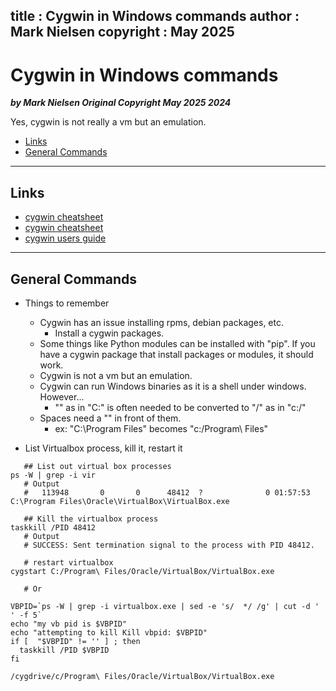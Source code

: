 title : Cygwin in Windows commands
author : Mark Nielsen
copyright : May 2025
---


Cygwin in Windows commands
==============================

_**by Mark Nielsen
Original Copyright May 2025 2024**_

Yes, cygwin is not really a vm but an emulation. 

* [Links](#links)
* [General Commands](#g)

* * *
<a name=links></a>Links
-----
* [cygwin cheatsheet](https://www.voxforge.org/home/docs/cygwin-cheat-sheet)
* [cygwin cheatsheet](https://pbgworks.org/sites/pbgworks.org/files/LinuxCheatSheet2_0.pdf)
* [cygwin users guide](https://cygwin.com/cygwin-ug-net/cygwin-ug-net.pdf)

* * *
<a name=g></a>General Commands
-----
* Things to remember
    * Cygwin has an issue installing rpms, debian packages, etc.
        * Install a cygwin packages.
	* Some things like Python modules can be installed with "pip". If you have a cygwin package that install
	packages or modules, it should work. 
    * Cygwin is not a vm but an emulation.
    * Cygwin can run Windows binaries as it is a shell under windows. However...
        * "\" as in "C:\" is often needed to be converted to "/" as in "c:/"
	* Spaces need a "\" in front of them.
        * ex: "C:\Program Files" becomes "c:/Program\ Files"

* List Virtualbox process, kill it, restart it
```
   ## List out virtual box processes
ps -W | grep -i vir
   # Output  
   #   113948       0       0      48412  ?              0 01:57:53 C:\Program Files\Oracle\VirtualBox\VirtualBox.exe

   ## Kill the virtualbox process
taskkill /PID 48412
   # Output
   # SUCCESS: Sent termination signal to the process with PID 48412.

   # restart virtualbox
cygstart C:/Program\ Files/Oracle/VirtualBox/VirtualBox.exe

   # Or

VBPID=`ps -W | grep -i virtualbox.exe | sed -e 's/  */ /g' | cut -d ' ' -f 5`
echo "my vb pid is $VBPID"
echo "attempting to kill Kill vbpid: $VBPID"
if [  "$VBPID" != '' ] ; then
  taskkill /PID $VBPID
fi

/cygdrive/c/Program\ Files/Oracle/VirtualBox/VirtualBox.exe

```